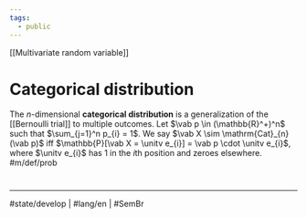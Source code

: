 ```yaml
---
tags:
  - public
---
```

[[Multivariate random variable]]
# Categorical distribution

The $n$-dimensional **categorical distribution** is a generalization of the [[Bernoulli trial]] to multiple outcomes.
Let $\vab p \in (\mathbb{R}^+)^n$ such that $\sum_{j=1}^n p_{i} = 1$.
We say $\vab X \sim \mathrm{Cat}_{n}(\vab p)$ iff $\mathbb{P}[\vab X = \unitv e_{i}] = \vab p \cdot \unitv e_{i}$,
where $\unitv e_{i}$ has 1 in the $i$th position and zeroes elsewhere. #m/def/prob 


#
---
#state/develop | #lang/en | #SemBr
